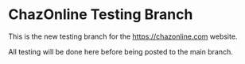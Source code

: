 # ChazOnline Testing Branch

This is the new testing branch for the https://chazonline.com website.

All testing will be done here before being posted to the main branch.
